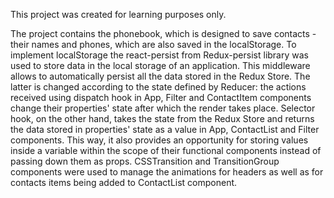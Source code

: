 This project was created for learning purposes only.

The project contains the phonebook, which is designed to save contacts - their names and phones, which are also saved in the localStorage. To implement localStorage the react-persist from Redux-persist library was used to store data in the local storage of an application. This middleware allows to automatically persist all the data stored in the Redux Store. The latter is changed according to the state defined by Reducer: the actions received using dispatch hook in App, Filter and ContactItem components change their properties' state after which the render takes place. Selector hook, on the other hand, takes the state from the Redux Store and returns the data stored in properties' state as a value in App, ContactList and Filter components. This way, it also provides an opportunity for storing values inside a variable within the scope of their functional components instead of passing down them as props.
CSSTransition and TransitionGroup components were used to manage the animations for headers as well as for contacts items being added to ContactList component.
